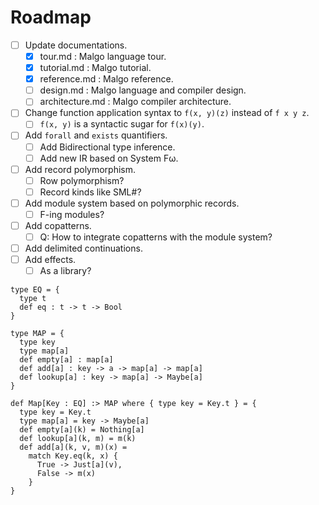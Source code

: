 # Roadmap

- [ ] Update documentations.
  - [x] tour.md : Malgo language tour.
  - [x] tutorial.md : Malgo tutorial.
  - [x] reference.md : Malgo reference.
  - [ ] design.md : Malgo language and compiler design.
  - [ ] architecture.md : Malgo compiler architecture.
- [ ] Change function application syntax to `f(x, y)(z)` instead of `f x y z`.
  - [ ] `f(x, y)` is a syntactic sugar for `f(x)(y)`.
- [ ] Add `forall` and `exists` quantifiers.
  - [ ] Add Bidirectional type inference.
  - [ ] Add new IR based on System Fω.
- [ ] Add record polymorphism.
  - [ ] Row polymorphism?
  - [ ] Record kinds like SML#?
- [ ] Add module system based on polymorphic records.
  - [ ] F-ing modules?
- [ ] Add copatterns.
  - [ ] Q: How to integrate copatterns with the module system?
- [ ] Add delimited continuations.
- [ ] Add effects.
  - [ ] As a library?

```
type EQ = {
  type t
  def eq : t -> t -> Bool
}

type MAP = {
  type key
  type map[a]
  def empty[a] : map[a]
  def add[a] : key -> a -> map[a] -> map[a]
  def lookup[a] : key -> map[a] -> Maybe[a]
}

def Map[Key : EQ] :> MAP where { type key = Key.t } = {
  type key = Key.t
  type map[a] = key -> Maybe[a]
  def empty[a](k) = Nothing[a]
  def lookup[a](k, m) = m(k)
  def add[a](k, v, m)(x) =
    match Key.eq(k, x) {
      True -> Just[a](v),
      False -> m(x)
    }
}
```

